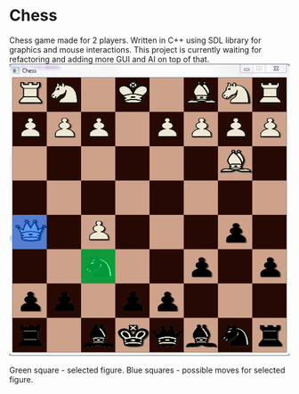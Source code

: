 # Chess
Chess game made for 2 players. Written in C++ using SDL library for graphics and mouse interactions. 
This project is currently waiting for refactoring and adding more GUI and AI on top of that.
![alt text](https://github.com/Hagartinger/Chess/blob/master/example.PNG)

Green square - selected figure.
Blue squares - possible moves for selected figure.

